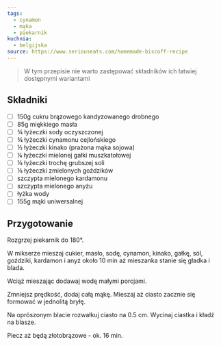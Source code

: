 ```yaml
---
tags:
  - cynamon
  - mąka
  - piekarnik
kuchnia:
  - belgijska
source: https://www.seriouseats.com/homemade-biscoff-recipe
---
```

> W tym przepisie nie warto zastępować składników ich łatwiej dostępnymi wariantami
 
## Składniki

- [ ] 150g cukru brązowego kandyzowanego drobnego
- [ ] 85g miękkiego masła
- [ ] ¾ łyżeczki sody oczyszczonej
- [ ] ¾ łyżeczki cynamonu cejlońskiego
- [ ] ½ łyżeczki kinako (prażona mąka sojowa)
- [ ] ¼ łyżeczki mielonej gałki muszkatołowej
- [ ] ⅛ łyżeczki trochę grubszej soli
- [ ] ⅛ łyżeczki zmielonych goździków
- [ ] szczypta mielonego kardamonu
- [ ] szczypta mielonego anyżu
- [ ] łyżka wody
- [ ] 155g mąki uniwersalnej

## Przygotowanie

Rozgrzej piekarnik do 180°. 

W mikserze mieszaj cukier, masło, sodę, cynamon, kinako, gałkę, sól, goździki, kardamon i anyż około 10 min aż mieszanka stanie się gładka i blada.

Wciąż mieszając dodawaj wodę małymi porcjami.

Zmniejsz prędkość, dodaj całą mąkę. Mieszaj aż ciasto zacznie się formować w jednolitą bryłę.

Na oprószonym blacie rozwałkuj ciasto na 0.5 cm. Wycinaj ciastka i kładź na blasze.

Piecz aż będą złotobrązowe - ok. 16 min. 
